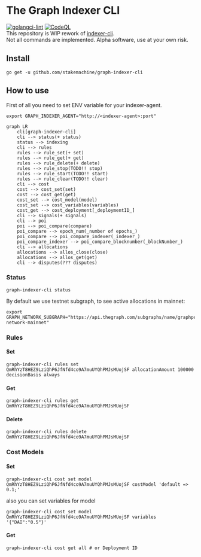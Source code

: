 # The Graph Indexer CLI
[![golangci-lint](https://github.com/stakemachine/graph-indexer-cli/actions/workflows/golangci-lint.yml/badge.svg)](https://github.com/stakemachine/graph-indexer-cli/actions/workflows/golangci-lint.yml)
[![CodeQL](https://github.com/stakemachine/graph-indexer-cli/actions/workflows/codeql-analysis.yml/badge.svg)](https://github.com/stakemachine/graph-indexer-cli/actions/workflows/codeql-analysis.yml)  
This repository is WIP rework of [indexer-cli](https://github.com/graphprotocol/indexer/tree/main/packages/indexer-cli).  
Not all commands are implemented. Alpha software, use at your own risk.

## Install
```
go get -u github.com/stakemachine/graph-indexer-cli
```
## How to use
First of all you need to set ENV variable for your indexer-agent.
```
export GRAPH_INDEXER_AGENT="http://<indexer-agent>:port"
```
```mermaid
graph LR
    cli[graph-indexer-cli]
    cli --> status(+ status)
    status --> indexing
    cli --> rules
    rules --> rule_set(+ set)
    rules --> rule_get(+ get)
    rules --> rule_delete(+ delete)
    rules --> rule_stop(TODO!! stop)
    rules --> rule_start(TODO!! start)
    rules --> rule_clear(TODO!! clear)
    cli --> cost
    cost --> cost_set(set)
    cost --> cost_get(get)
    cost_set --> cost_model(model)
    cost_set --> cost_variables(variables)
    cost_get --> cost_deployment[_deploymentID_]
    cli --> signals(+ signals)
    cli --> poi
    poi --> poi_compare(compare)
    poi_compare --> epoch_num(_number of epochs_)
    poi_compare --> poi_compare_indexer(_indexer_)
    poi_compare_indexer --> poi_compare_blocknumber(_blockNumber_)
    cli --> allocations
    allocations --> allos_close(close)
    allocations --> allos_get(get)
    cli --> disputes(??? disputes)
```

### Status
```
graph-indexer-cli status
```
By default we use testnet subgraph, to see active allocations in mainnet:
```
export GRAPH_NETWORK_SUBGRAPH="https://api.thegraph.com/subgraphs/name/graphprotocol/graph-network-mainnet"
```

### Rules
#### Set
```
graph-indexer-cli rules set QmRhYzT8HEZ9LziQhP6JfNfd4co9A7muUYQhPMJsMUojSF allocationAmount 100000 decisionBasis always
```
#### Get
```
graph-indexer-cli rules get QmRhYzT8HEZ9LziQhP6JfNfd4co9A7muUYQhPMJsMUojSF
```
#### Delete
```
graph-indexer-cli rules delete QmRhYzT8HEZ9LziQhP6JfNfd4co9A7muUYQhPMJsMUojSF
```

### Cost Models
#### Set
```
graph-indexer-cli cost set model QmRhYzT8HEZ9LziQhP6JfNfd4co9A7muUYQhPMJsMUojSF costModel 'default => 0.1;'
```
also you can set variables for model
```
graph-indexer-cli cost set model QmRhYzT8HEZ9LziQhP6JfNfd4co9A7muUYQhPMJsMUojSF variables '{"DAI":"0.5"}'
```
#### Get
```
graph-indexer-cli cost get all # or Deployment ID
```